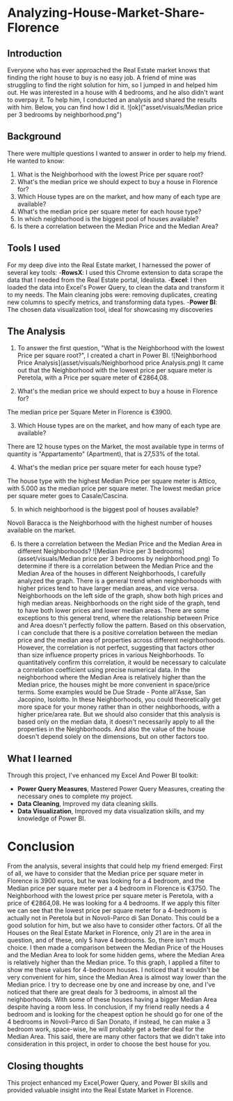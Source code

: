 # Analyzing-House-Market-Share-Florence

## Introduction
Everyone who has ever approached the Real Estate market knows that finding the right house to buy is no easy job. A friend of mine was struggling to find the right solution for him, so I jumped in and helped him out. He was interested in a house with 4 bedrooms, 
and he also didn't want to overpay it. To help him, I conducted an analysis and shared the results with him. Below, you can find how I did it.
![ok]("asset/visuals/Median price per 3 bedrooms by neighborhood.png")
## Background
There were multiple questions I wanted to answer in order to help my friend. He wanted to know:
1. What is the Neighborhood with the lowest Price per square root?
2. What's the median price we should expect to buy a house in Florence for?
3. Which House types are on the market, and how many of each type are available?
4. What's the median price per square meter for each house type?
5. In which neighborhood is the biggest pool of houses available?
6. Is there a correlation between the Median Price and the Median Area?

## Tools I used
For my deep dive into the Real Estate market, I harnessed the power of several key tools:
-**RowsX**: I used this Chrome extension to data scrape the data that I needed from the Real Estate portal, Idealista.
-**Excel**: I then loaded the data into Excel's Power Query, to clean the data and transform it to my needs. The Main cleaning jobs were: removing duplicates, creating new columns to specify metrics, and transforming data types.
-**Power BI**: The chosen data visualization tool, ideal for showcasing my discoveries

## The Analysis
1. To answer the first question, "What is the Neighborhood with the lowest Price per square root?", I created a chart in Power BI.
![Neighborhood Price Analysis](asset/visuals/Neighborhood price Analysis.png)
It came out that the Neighborhood with the lowest price per square meter is Peretola, with a Price per square meter of  €2864,08.

3. What's the median price we should expect to buy a house in Florence for?

The median price per Square Meter in Florence is €3900.

3. Which House types are on the market, and how many of each type are available?

There are 12 house types on the Market, the most available type in terms of quantity is "Appartamento" (Apartment), that is 27,53% of the total. 

4. What's the median price per square meter for each house type?

The house type with the highest Median Price per square meter is Attico, with 5.000 as the median price per square meter. The lowest median price per square meter goes to Casale/Cascina.

5. In which neighborhood is the biggest pool of houses available?

Novoli Baracca is the Neighborhood with the highest number of houses available on the market.

6. Is there a correlation between the Median Price and the Median Area in different Neighborhoods?
![Median Price per 3 bedrooms](asset/visuals/Median price per 3 bedrooms by neighborhood.png)
To determine if there is a correlation between the Median Price and the Median Area of the houses in different Neighborhoods, I carefully analyzed the graph. There is a general trend when neighborhoods with higher prices tend to have larger median areas, and vice versa. Neighborhoods on the left side of the graph, show both high prices and high median areas. Neighborhoods on the right side of the graph, tend to have both lower prices and lower median areas. There are some exceptions to this general trend, where the relationship between Price and Area doesn't perfectly follow the pattern. Based on this observation, I can conclude that there is a positive correlation between the median price and the median area of properties across different neighborhoods. However, the correlation is not perfect, suggesting that factors other than size influence property prices in various Neighborhoods. To quantitatively confirm this correlation, it would be necessary to calculate a correlation coefficient using precise numerical data. In the neighborhood where the Median Area is relatively higher than the Median price, the houses might be more convenient in space/price terms. Some examples would be Due Strade - Ponte all'Asse, San Jacopino, Isolotto. In these Neighborhoods, you could theoretically get more space for your money rather than in other neighborhoods, with a higher price/area rate. But we should also consider that this analysis is based only on the median data, it doesn't necessarily apply to all the properties in the Neighborhoods. And also the value of the house doesn't depend solely on the dimensions, but on other factors too. 


## What I learned
Through this project, I've enhanced my Excel And Power BI toolkit:
 - **Power Query Measures**, Mastered Power Query Measures, creating the necessary ones to complete my project.
 - **Data Cleaning**, Improved my data cleaning skills.
 - **Data Visualization**, Improved my data visualization skills, and my knowledge of Power BI.
# Conclusion
From the analysis, several insights that could help my friend emerged: 
First of all, we have to consider that the Median price per square meter in Florence is 3900 euros, but he was looking for a 4 bedroom, and the Median price per square meter per a 4 bedroom in Florence is  €3750. The Neighborhood with the lowest price per square meter is Peretola, with a price of  €2864,08. He was looking for a 4 bedrooms. If we apply this filter we can see that the lowest price per square meter for a 4-bedroom is actually not in Peretola but in Novoli-Parco di San Donato. This could be a good solution for him, but we also have to consider other factors. Of all the Houses on the Real Estate Market in Florence, only 21 are in the area in question, and of these, only 5 have 4 bedrooms. So, there isn't much choice. I then made a comparison between the Median Price of the Houses and the Median Area to look for some hidden gems, where the Median Area is relatively higher than the Median price. To this graph, I applied a filter to show me these values for 4-bedroom houses. I noticed that it wouldn't be very convenient for him, since the Median Area is almost way lower than the Median price. I try to decrease one by one and increase by one, and I've noticed that there are great deals for 3 bedrooms, in almost all the neighborhoods. With some of these houses having a bigger Median Area despite having a room less. In conclusion, if my friend really needs a 4 bedroom and is looking for the cheapest option he should go for one of the 4 bedrooms in Novoli-Parco di San Donato, if instead, he can make a 3 bedroom work, space-wise, he will probably get a better deal for the Median Area. This said, there are many other factors that we didn't take into consideration in this project, in order to choose the best house for you. 
## Closing thoughts
This project enhanced my Excel,Power Query, and Power BI skills and provided valuable insight into the Real Estate Market in Florence. 
